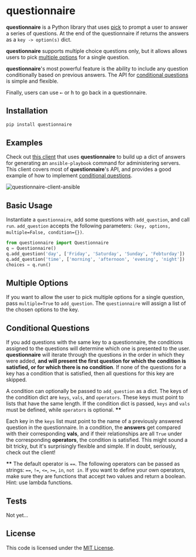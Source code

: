 # questionnaire

__questionnaire__ is a Python library that uses [pick](https://github.com/wong2/pick) to prompt a user to answer a series of questions. At the end of the questionnaire if returns the answers as a `key -> option(s)` dict.

__questionnaire__ supports multiple choice questions only, but it allows allows users to pick [multiple options](#multiple-options) for a single question.

__questionnaire__'s most powerful feature is the ability to include any question conditionally based on previous answers. The API for [conditional questions](#conditional-questions) is simple and flexible.
  
Finally, users can use <kbd>&larr;</kbd> or <kbd>h</kbd> to go back in a questionnaire.

## Installation
```sh
pip install questionnaire
```

## Examples
Check out [this client](examples/client.py) that uses __questionnaire__ to build up a dict of answers for generating an `ansible-playbook` command for administering servers. This client covers most of __questionnaire__'s API, and provides a good example of how to implement [conditional questions](#conditional-questions).

![questionnaire-client-ansible](https://raw.githubusercontent.com/kylebebak/questionnaire/master/examples/client.gif)

## Basic Usage
Instantiate a `questionnaire`, add some questions with `add_question`, and call `run`. `add_question` accepts the following parameters: `(key, options, multiple=False, condition={})`.

~~~py
from questionnaire import Questionnaire
q = Questionnaire()
q.add_question('day', ['Friday', 'Saturday', 'Sunday', 'Febturday'])
q.add_question('time', ['morning', 'afternoon', 'evening', 'night'])
choices = q.run()
~~~

## Multiple Options
If you want to allow the user to pick multiple options for a single question, pass `multiple=True` to `add_question`. The `questionnaire` will assign a list of the chosen options to the key.

## Conditional Questions
If you add questions with the same key to a questionnaire, the conditions assigned to the questions will determine which one is presented to the user. __questionnaire__ will iterate through the questions in the order in which they were added, __and will present the first question for which the condition is satisfied, or for which there is no condition__. If none of the questions for a key has a condition that is satisfied, then all questions for this key are skipped.

A condition can optionally be passed to `add_question` as a dict. The keys of the condition dict are `keys`, `vals`, and `operators`. These keys must point to lists that have the same length. If the condition dict is passed, `keys` and `vals` must be defined, while `operators` is optional. __\*\*__

Each key in the `keys` list must point to the name of a previously answered question in the questionnaire. In a condition, the __answers__ get compared with their corresponding __vals__, and if their relationships are all `True` under the corresponding __operators__, the condition is satisfied. This might sound a bit tricky, but it's surprisingly flexible and simple. If in doubt, seriously, check out the client!

__\*\*__ The default operator is `==`. The following operators can be passed as strings: `==`, `!=`, `<=`, `>=`, `in`, `not in`. If you want to define your own operators, make sure they are functions that accept two values and return a boolean. Hint: use lambda functions.

## Tests
Not yet...

## License
This code is licensed under the [MIT License](https://opensource.org/licenses/MIT).
